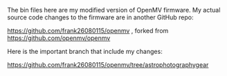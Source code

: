 The bin files here are my modified version of OpenMV firmware. My actual source code changes to the firmware are in another GitHub repo:

https://github.com/frank26080115/openmv , forked from https://github.com/openmv/openmv

Here is the important branch that include my changes:

https://github.com/frank26080115/openmv/tree/astrophotographygear
